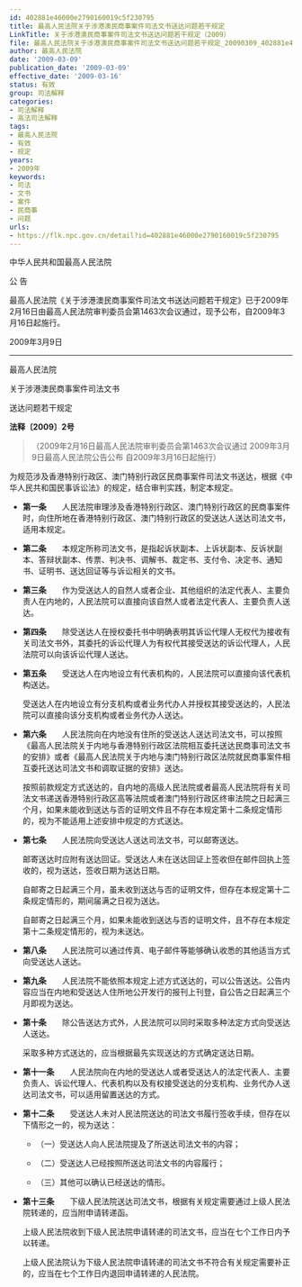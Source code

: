 ```yaml
---
id: 402881e46000e2790160019c5f230795
title: 最高人民法院关于涉港澳民商事案件司法文书送达问题若干规定
LinkTitle: 关于涉港澳民商事案件司法文书送达问题若干规定（2009）
file: 最高人民法院关于涉港澳民商事案件司法文书送达问题若干规定_20090309_402881e46000e2790160019c5f230795.docx
author: 最高人民法院
date: '2009-03-09'
publication_date: '2009-03-09'
effective_date: '2009-03-16'
status: 有效
group: 司法解释
categories:
- 司法解释
- 高法司法解释
tags:
- 最高人民法院
- 有效
- 规定
years:
- 2009年
keywords:
- 司法
- 文书
- 案件
- 民商事
- 问题
urls:
- https://flk.npc.gov.cn/detail?id=402881e46000e2790160019c5f230795
---
```


中华人民共和国最高人民法院

公 告

最高人民法院《关于涉港澳民商事案件司法文书送达问题若干规定》已于2009年2月16日由最高人民法院审判委员会第1463次会议通过，现予公布，自2009年3月16日起施行。

2009年3月9日

---

最高人民法院

关于涉港澳民商事案件司法文书

送达问题若干规定

**法释〔2009〕2号**

> （2009年2月16日最高人民法院审判委员会第1463次会议通过 2009年3月9日最高人民法院公告公布 自2009年3月16日起施行）

为规范涉及香港特别行政区、澳门特别行政区民商事案件司法文书送达，根据《中华人民共和国民事诉讼法》的规定，结合审判实践，制定本规定。

- **第一条**　　人民法院审理涉及香港特别行政区、澳门特别行政区的民商事案件时，向住所地在香港特别行政区、澳门特别行政区的受送达人送达司法文书，适用本规定。

- **第二条**　　本规定所称司法文书，是指起诉状副本、上诉状副本、反诉状副本、答辩状副本、传票、判决书、调解书、裁定书、支付令、决定书、通知书、证明书、送达回证等与诉讼相关的文书。

- **第三条**　　作为受送达人的自然人或者企业、其他组织的法定代表人、主要负责人在内地的，人民法院可以直接向该自然人或者法定代表人、主要负责人送达。

- **第四条**　　除受送达人在授权委托书中明确表明其诉讼代理人无权代为接收有关司法文书外，其委托的诉讼代理人为有权代其接受送达的诉讼代理人，人民法院可以向该诉讼代理人送达。

- **第五条**　　受送达人在内地设立有代表机构的，人民法院可以直接向该代表机构送达。

  受送达人在内地设立有分支机构或者业务代办人并授权其接受送达的，人民法院可以直接向该分支机构或者业务代办人送达。

- **第六条**　　人民法院向在内地没有住所的受送达人送达司法文书，可以按照《最高人民法院关于内地与香港特别行政区法院相互委托送达民商事司法文书的安排》或者《最高人民法院关于内地与澳门特别行政区法院就民商事案件相互委托送达司法文书和调取证据的安排》送达。

  按照前款规定方式送达的，自内地的高级人民法院或者最高人民法院将有关司法文书递送香港特别行政区高等法院或者澳门特别行政区终审法院之日起满三个月，如果未能收到送达与否的证明文件且不存在本规定第十二条规定情形的，视为不能适用上述安排中规定的方式送达。

- **第七条**　　人民法院向受送达人送达司法文书，可以邮寄送达。

  邮寄送达时应附有送达回证。受送达人未在送达回证上签收但在邮件回执上签收的，视为送达，签收日期为送达日期。

  自邮寄之日起满三个月，虽未收到送达与否的证明文件，但存在本规定第十二条规定情形的，期间届满之日视为送达。

  自邮寄之日起满三个月，如果未能收到送达与否的证明文件，且不存在本规定第十二条规定情形的，视为未送达。

- **第八条**　　人民法院可以通过传真、电子邮件等能够确认收悉的其他适当方式向受送达人送达。

- **第九条**　　人民法院不能依照本规定上述方式送达的，可以公告送达。公告内容应当在内地和受送达人住所地公开发行的报刊上刊登，自公告之日起满三个月即视为送达。

- **第十条**　　除公告送达方式外，人民法院可以同时采取多种法定方式向受送达人送达。

  采取多种方式送达的，应当根据最先实现送达的方式确定送达日期。

- **第十一条**　　人民法院向在内地的受送达人或者受送达人的法定代表人、主要负责人、诉讼代理人、代表机构以及有权接受送达的分支机构、业务代办人送达司法文书，可以适用留置送达的方式。

- **第十二条**　　受送达人未对人民法院送达的司法文书履行签收手续，但存在以下情形之一的，视为送达：

  - （一）受送达人向人民法院提及了所送达司法文书的内容；

  - （二）受送达人已经按照所送达司法文书的内容履行；

  - （三）其他可以确认已经送达的情形。

- **第十三条**　　下级人民法院送达司法文书，根据有关规定需要通过上级人民法院转递的，应当附申请转递函。

  上级人民法院收到下级人民法院申请转递的司法文书，应当在七个工作日内予以转递。

  上级人民法院认为下级人民法院申请转递的司法文书不符合有关规定需要补正的，应当在七个工作日内退回申请转递的人民法院。
